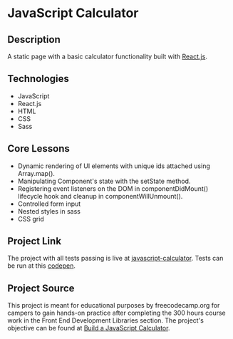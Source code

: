 # JavaScript Calculator

## Description

A static page with a basic calculator functionality built with [React.js](https://reactjs.org).

## Technologies

- JavaScript
- React.js
- HTML
- CSS
- Sass

## Core Lessons

- Dynamic rendering of UI elements with unique ids attached using Array.map().
- Manipulating Component's state with the setState method.
- Registering event listeners on the DOM in componentDidMount() lifecycle hook and cleanup in componentWillUnmount().
- Controlled form input
- Nested styles in sass
- CSS grid

## Project Link

The project with all tests passing is live at [javascript-calculator](https://niranad.github.io/javascript-calculator). Tests can be run at this [codepen](https://codepen.io/niranad/pen/eYvveqpP).

## Project Source

This project is meant for educational purposes by freecodecamp.org for campers to gain hands-on practice after completing the 300 hours course work in the Front End Development Libraries section. The project's objective can be found at [Build a JavaScript Calculator](https://www.freecodecamp.org/learn/front-end-development-libraries/front-end-development-libraries-projects/build-a-javascript-calculator).
